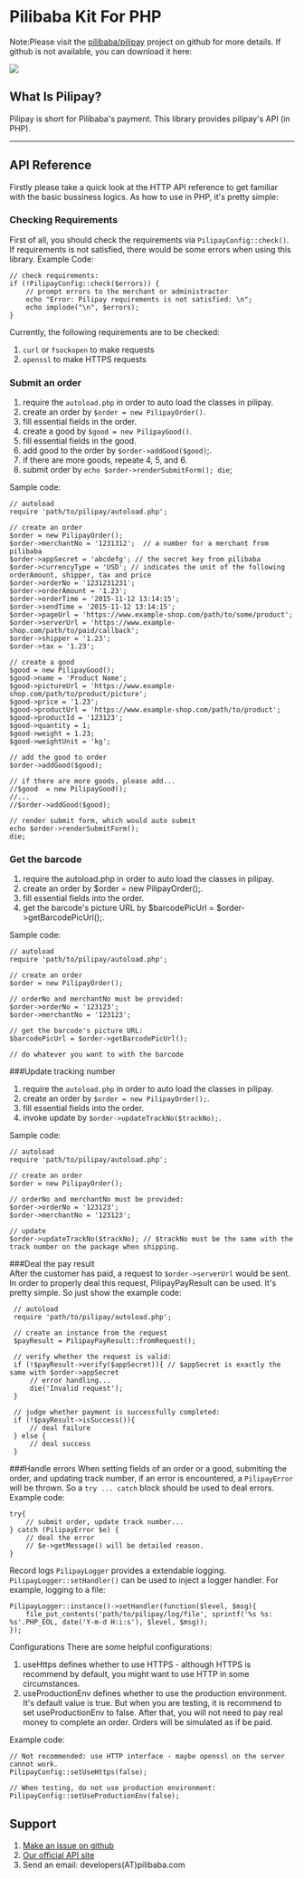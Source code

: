 # Pilibaba Kit For PHP
Note:Please visit the [pilibaba/pilipay](https://github.com/pilibaba/pilipay) project on github  for more details. If github is not available, you can download it here:



[![](http://api.pilibaba.com/doc/media/logos/php.png)](http://api.pilibaba.com/product/downloads/pilibaba-kit-for-php-latest.zip)
## What Is Pilipay?
Pilipay is short for Pilibaba's payment. This library provides pilipay's API (in PHP).
_______
## API Reference
Firstly please take a quick look at the HTTP API reference to get familiar with the basic bussiness logics.
As how to use in PHP, it's pretty simple:

### Checking Requirements
First of all, you should check the requirements via `PilipayConfig::check()`. If requirements is not satisfied, there would be some errors when using this library.
Example Code:

    // check requirements:
    if (!PilipayConfig::check($errors)) {
        // prompt errors to the merchant or administractor
        echo "Error: Pilipay requirements is not satisfied: \n";
        echo implode("\n", $errors);
    }

Currently, the following requirements are to be checked:

   1. `curl` or `fsockopen` to make requests
   2. `openssl` to make HTTPS requests

### Submit an order
   1. require the `autoload.php` in order to auto load the classes in pilipay.
   2. create an order by `$order = new PilipayOrder()`.
   3. fill essential fields in the order.
   4. create a good by `$good = new PilipayGood()`.
   5. fill essential fields in the good.
   6. add good to the order by `$order->addGood($good)`;.
   7. if there are more goods, repeate 4, 5, and 6.
   8. submit order by `echo $order->renderSubmitForm(); die`;

Sample code:

    // autoload
    require 'path/to/pilipay/autoload.php';

    // create an order
    $order = new PilipayOrder();
    $order->merchantNo = '1231312';  // a number for a merchant from pilibaba
    $order->appSecret = 'abcdefg'; // the secret key from pilibaba
    $order->currencyType = 'USD'; // indicates the unit of the following orderAmount, shipper, tax and price
    $order->orderNo = '1231231231';
    $order->orderAmount = '1.23';
    $order->orderTime = '2015-11-12 13:14:15';
    $order->sendTime = '2015-11-12 13:14:15';
    $order->pageUrl = 'https://www.example-shop.com/path/to/some/product';
    $order->serverUrl = 'https://www.example-shop.com/path/to/paid/callback';
    $order->shipper = '1.23';
    $order->tax = '1.23';

    // create a good
    $good = new PilipayGood();
    $good->name = 'Product Name';
    $good->pictureUrl = 'https://www.example-shop.com/path/to/product/picture';
    $good->price = '1.23';
    $good->productUrl = 'https://www.example-shop.com/path/to/product';
    $good->productId = '123123';
    $good->quantity = 1;
    $good->weight = 1.23;
    $good->weightUnit = 'kg';

    // add the good to order
    $order->addGood($good);

    // if there are more goods, please add...
    //$good  = new PilipayGood();
    //...
    //$order->addGood($good);

    // render submit form, which would auto submit
    echo $order->renderSubmitForm();
    die;

### Get the barcode
1. require the autoload.php in order to auto load the classes in pilipay.
2. create an order by $order = new PilipayOrder();.
3. fill essential fields into the order.
4. get the barcode's picture URL by $barcodePicUrl = $order->getBarcodePicUrl();.

Sample code:

    // autoload
    require 'path/to/pilipay/autoload.php';

    // create an order
    $order = new PilipayOrder();

    // orderNo and merchantNo must be provided:
    $order->orderNo = '123123';
    $order->merchantNo = '123123';

    // get the barcode's picture URL:
    $barcodePicUrl = $order->getBarcodePicUrl();

    // do whatever you want to with the barcode

###Update tracking number
1. require the `autoload.php` in order to auto load the classes in pilipay.
2. create an order by `$order = new PilipayOrder();`.
3. fill essential fields into the order.
4. invoke update by `$order->updateTrackNo($trackNo);`.

Sample code:

    // autoload
    require 'path/to/pilipay/autoload.php';

    // create an order
    $order = new PilipayOrder();

    // orderNo and merchantNo must be provided:
    $order->orderNo = '123123';
    $order->merchantNo = '123123';

    // update
    $order->updateTrackNo($trackNo); // $trackNo must be the same with the track number on the package when shipping.

###Deal the pay result   
 After the customer has paid, a request to `$order->serverUrl` would be sent. In order to properly deal this request, PilipayPayResult can be used.
 It's pretty simple. So just show the example code:

     // autoload
     require 'path/to/pilipay/autoload.php';

     // create an instance from the request
     $payResult = PilipayPayResult::fromRequest();

     // verify whether the request is valid:
     if (!$payResult->verify($appSecret)){ // $appSecret is exactly the same with $order->appSecret
         // error handling...
         die('Invalid request');
     }

     // judge whether payment is successfully completed:
     if (!$payResult->isSuccess()){
         // deal failure
     } else {
         // deal success
     }

###Handle errors
When setting fields of an order or a good, submiting the order, and updating track number, if an error is encountered, a `PilipayError` will be thrown.
So a `try ... catch` block should be used to deal errors. Example code:

    try{
        // submit order, update track number...
    } catch (PilipayError $e) {
        // deal the error
        // $e->getMessage() will be detailed reason.
    }

Record logs
`PilipayLogger` provides a extendable logging. `PilipayLogger::setHandler()` can be used to inject a logger handler. For example, logging to a file:

    PilipayLogger::instance()->setHandler(function($level, $msg){
        file_put_contents('path/to/pilipay/log/file', sprintf('%s %s: %s'.PHP_EOL, date('Y-m-d H:i:s'), $level, $msg));
    });

Configurations
There are some helpful configurations:

1. useHttps defines whether to use HTTPS - although HTTPS is recommend by default, you might want to use HTTP in some circumstances.
2. useProductionEnv defines whether to use the production environment. It's default value is true. But when you are testing, it is recommend to set useProductionEnv to false. After that, you will not need to pay real money to complete an order. Orders will be simulated as if be paid.

Example code:

    // Not recommended: use HTTP interface - maybe openssl on the server cannot work.
    PilipayConfig::setUseHttps(false);

    // When testing, do not use production environment:
    PilipayConfig::setUseProductionEnv(false);

## Support

1. [Make an issue on github](https://github.com/pilibaba/pilipay/issues/new)
2. [Our official API site](index.html)
3. Send an email: developers(AT)pilibaba.com    

